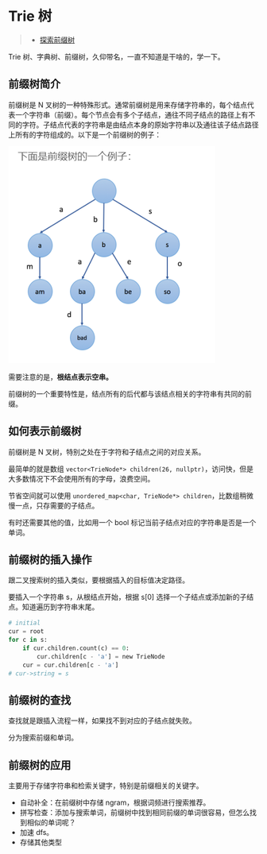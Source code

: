 # Trie 树

> - [探索前缀树](https://leetcode-cn.com/explore/learn/card/trie/)

Trie 树、字典树、前缀树，久仰带名，一直不知道是干啥的，学一下。

## 前缀树简介

前缀树是 N 叉树的一种特殊形式。通常前缀树是用来存储字符串的，每个结点代表一个字符串（前缀）。每个节点会有多个子结点，通往不同子结点的路径上有不同的字符。子结点代表的字符串是由结点本身的原始字符串以及通往该子结点路径上所有的字符组成的。以下是一个前缀树的例子：

![](trie_tree.png)

需要注意的是，**根结点表示空串。**

前缀树的一个重要特性是，结点所有的后代都与该结点相关的字符串有共同的前缀。

## 如何表示前缀树

前缀树是 N 叉树，特别之处在于字符和子结点之间的对应关系。

最简单的就是数组 `vector<TrieNode*> children(26, nullptr)`，访问快，但是大多数情况下不会使用所有的字母，浪费空间。

节省空间就可以使用 `unordered_map<char, TrieNode*> children`，比数组稍微慢一点，只存需要的子结点。

有时还需要其他的值，比如用一个 bool 标记当前子结点对应的字符串是否是一个单词。

## 前缀树的插入操作

跟二叉搜索树的插入类似，要根据插入的目标值决定路径。

要插入一个字符串 s，从根结点开始，根据 s[0] 选择一个子结点或添加新的子结点。知道遍历到字符串末尾。

```python
# initial
cur = root
for c in s:
    if cur.children.count(c) == 0:
        cur.children[c - 'a'] = new TrieNode
    cur = cur.children[c - 'a']
# cur->string = s 
```

## 前缀树的查找

查找就是跟插入流程一样，如果找不到对应的子结点就失败。

分为搜索前缀和单词。

## 前缀树的应用

主要用于存储字符串和检索关键字，特别是前缀相关的关键字。

- 自动补全：在前缀树中存储 ngram，根据词频进行搜索推荐。
- 拼写检查：添加与搜索单词，前缀树中找到相同前缀的单词很容易，但怎么找到相似的单词呢？
- 加速 dfs。
- 存储其他类型